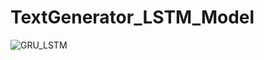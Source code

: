 # TextGenerator_LSTM_Model


![GRU_LSTM](https://github.com/faeghe-kashani/TextGenerator_LSTM_Model/assets/52905775/6357ded6-72dd-4c32-bdda-6f3854978b46)
